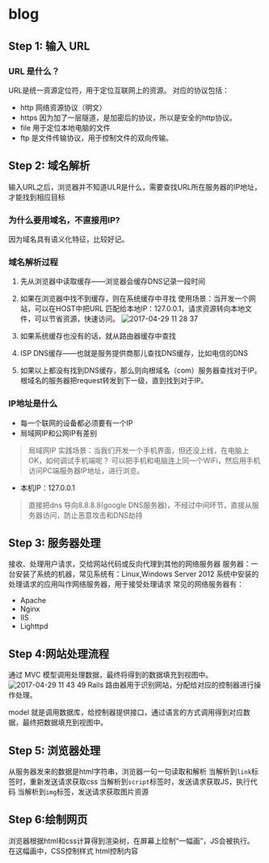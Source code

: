 # blog
## Step 1: 输入 URL
### URL 是什么？
URL是统一资源定位符，用于定位互联网上的资源。
对应的协议包括：
- http 网络资源协议（明文）
- https 因为加了一层隧道，是加密后的协议，所以是安全的http协议。
- file 用于定位本地电脑的文件
- ftp  是文件传输协议，用于控制文件的双向传输。

## Step 2: 域名解析
输入URL之后，浏览器并不知道ULR是什么，需要查找URL所在服务器的IP地址，才能找到相应目标

### 为什么要用域名，不直接用IP?
因为域名具有语义化特征，比较好记。

### 域名解析过程
1. 先从浏览器中读取缓存——浏览器会缓存DNS记录一段时间
2. 如果在浏览器中找不到缓存，则在系统缓存中寻找
使用场景：当开发一个网站，可以在HOST中把URL 匹配给本地IP：127.0.0.1，请求资源转向本地文件，可以节省资源，快速访问。
![2017-04-29 11 28 37](https://cloud.githubusercontent.com/assets/14901221/25552946/7f38707a-2cd9-11e7-886f-baefc4ada36a.png)

3. 如果系统缓存也没有的话，就从路由器缓存中查找
4. ISP DNS缓存——也就是服务提供商那儿查找DNS缓存，比如电信的DNS
5. 如果以上都没有找到DNS缓存，那么则向根域名（com）服务器查找对于IP。根域名的服务器把request转发到下一级，直到找到对于IP。

### IP地址是什么
- 每一个联网的设备都必须要有一个IP
- 局域网IP和公网IP有差别
> 局域网IP 实践场景：当我们开发一个手机界面，但还没上线，在电脑上OK，如何调试手机端呢？
可以把手机和电脑连上同一个WiFi，然后用手机访问PC端服务器IP地址，进行浏览。
- 本机IP：127.0.0.1

> 直接把dns 导向8.8.8.8(google DNS服务器)，不经过中间环节，直接从服务器访问，防止恶意攻击和DNS劫持

## Step 3: 服务器处理
接收、处理用户请求，交给网站代码或反向代理到其他的网络服务器
服务器：一台安装了系统的机器，常见系统有：Linux,Windows Server 2012
系统中安装的处理请求的应用叫作网络服务器，用于接受处理请求
常见的网络服务器有：
- Apache
- Nginx
- IIS
- Lighttpd


## Step 4:网站处理流程
通过 MVC 模型调用处理数据，最终将得到的数据填充到视图中。
![2017-04-29 11 43 49](https://cloud.githubusercontent.com/assets/14901221/25553013/11947bb6-2cdb-11e7-91bd-afbf7f06a4a9.png)
Rails 路由器用于识别网站，分配给对应的控制器进行操作处理。


model 就是调用数据库，给控制器提供接口，通过语言的方式调用得到对应数据，最终把数据填充到视图中。

## Step 5: 浏览器处理
从服务器发来的数据是html字符串，浏览器一句一句读取和解析
当解析到`link`标签时，重新发送请求获取css
当解析到`script`标签时，发送请求获取JS，执行代码
当解析到`img`标签，发送请求获取图片资源

## Step 6:绘制网页
浏览器根据html和css计算得到渲染树，在屏幕上绘制“一幅画”，JS会被执行。
在这幅画中，CSS控制样式
html控制内容

